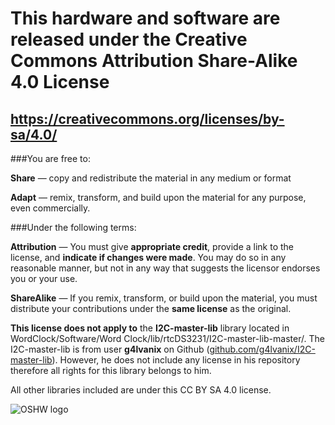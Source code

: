 # This hardware and software are released under the **Creative Commons Attribution Share-Alike 4.0** License
## https://creativecommons.org/licenses/by-sa/4.0/


###You are free to:


**Share** — copy and redistribute the material in any medium or format

**Adapt** — remix, transform, and build upon the material
for any purpose, even commercially.

###Under the following terms:

**Attribution** — You must give **appropriate credit**, provide a link to the license, and **indicate if changes were made**. You may do so in any reasonable manner, but not in any way that suggests the licensor endorses you or your use.

**ShareAlike** — If you remix, transform, or build upon the material, you must distribute your contributions under the **same license** as the original.

**This license does not apply to** the **I2C-master-lib** library located in WordClock/Software/Word Clock/lib/rtcDS3231/I2C-master-lib-master/.
The I2C-master-lib is from user **g4lvanix** on Github ([github.com/g4lvanix/I2C-master-lib](http://github.com/g4lvanix/I2C-master-lib)). However, he does not include any license in his repository therefore all rights for this library belongs to him.

All other libraries included are under this CC BY SA 4.0 license.


![OSHW logo](https://upload.wikimedia.org/wikipedia/commons/thumb/f/fd/Open-source-hardware-logo.svg/512px-Open-source-hardware-logo.svg.png)
